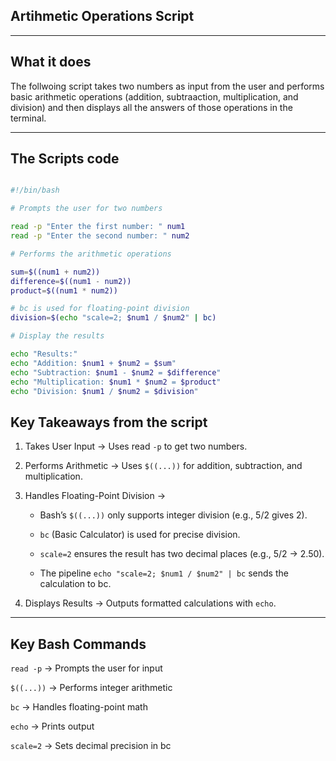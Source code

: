 ## Artihmetic Operations Script

---

## What it does

The follwoing script takes two numbers as input from the user and performs basic arithmetic operations (addition, subtraaction, multiplication, and division) and then displays all the answers of those operations in the terminal.

---

## The Scripts code

```bash

#!/bin/bash

# Prompts the user for two numbers

read -p "Enter the first number: " num1
read -p "Enter the second number: " num2

# Performs the arithmetic operations

sum=$((num1 + num2))
difference=$((num1 - num2))
product=$((num1 * num2))

# bc is used for floating-point division
division=$(echo "scale=2; $num1 / $num2" | bc)

# Display the results

echo "Results:"
echo "Addition: $num1 + $num2 = $sum"
echo "Subtraction: $num1 - $num2 = $difference"
echo "Multiplication: $num1 * $num2 = $product"
echo "Division: $num1 / $num2 = $division"

```

## Key Takeaways from the script

1. Takes User Input → Uses read `-p` to get two numbers.
2. Performs Arithmetic → Uses `$((...))` for addition, subtraction, and multiplication.
3. Handles Floating-Point Division →
   
   - Bash’s `$((...))` only supports integer division (e.g., 5/2 gives 2).
   
   - `bc` (Basic Calculator) is used for precise division.
   
   - `scale=2` ensures the result has two decimal places (e.g., 5/2 → 2.50).
   
   - The pipeline `echo "scale=2; $num1 / $num2" | bc` sends the calculation to bc.

4. Displays Results → Outputs formatted calculations with `echo`.

---

## Key Bash Commands

`read -p` → Prompts the user for input

`$((...))` → Performs integer arithmetic

`bc` → Handles floating-point math

`echo` → Prints output

`scale=2` → Sets decimal precision in bc




